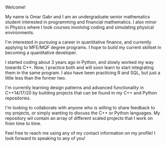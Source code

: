 Welcome!

My name is Omar Gabr and I am an undergraduate senior mathematics student interested in programming and financial mathematics.
I also minor in Physics where I took courses involving coding and simulating physical environments.

I'm interested in pursuing a career in quantitative finance, and currently applying to MFE/MQF degree programs. I hope to
build my current skillset in becoming a quantitative developer.

I started coding about 3 years ago in Python, and slowly worked my way towards C++. Now, I practice both and will soon learn
to start integrating them in the same program. I also have been practicing R and SQL, but just a little less than the former two.

I'm currently learning design patterns and advanced functionality in C++14/17/20 by building projects that can be found in my C++
and Python repositories.

I'm looking to collaborate with anyone who is willing to share feedback to my projects, or simply wanting to discuss the C++ or Python languages.
My repository wil contain an array of different scaled projects that I work on from time to time.


Feel free to reach me using any of my contact information on my profile! I look forward to speaking to any of you!
